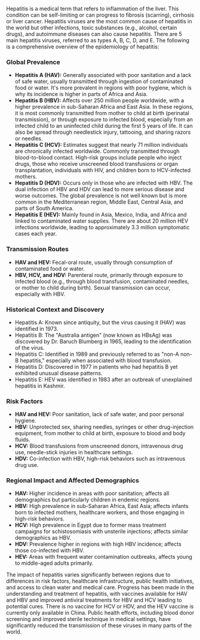Hepatitis is a medical term that refers to inflammation of the liver. This condition can be self-limiting or can progress to fibrosis (scarring), cirrhosis or liver cancer. Hepatitis viruses are the most common cause of hepatitis in the world but other infections, toxic substances (e.g., alcohol, certain drugs), and autoimmune diseases can also cause hepatitis. There are 5 main hepatitis viruses, referred to as types A, B, C, D, and E. The following is a comprehensive overview of the epidemiology of hepatitis:

### Global Prevalence
- **Hepatitis A (HAV):** Generally associated with poor sanitation and a lack of safe water, usually transmitted through ingestion of contaminated food or water. It's more prevalent in regions with poor hygiene, which is why its incidence is higher in parts of Africa and Asia. 
- **Hepatitis B (HBV):** Affects over 250 million people worldwide, with a higher prevalence in sub-Saharan Africa and East Asia. In these regions, it is most commonly transmitted from mother to child at birth (perinatal transmission), or through exposure to infected blood, especially from an infected child to an uninfected child during the first 5 years of life. It can also be spread through needlestick injury, tattooing, and sharing razors or needles.
- **Hepatitis C (HCV):** Estimates suggest that nearly 71 million individuals are chronically infected worldwide. Commonly transmitted through blood-to-blood contact. High-risk groups include people who inject drugs, those who receive unscreened blood transfusions or organ transplantation, individuals with HIV, and children born to HCV-infected mothers.
- **Hepatitis D (HDV):** Occurs only in those who are infected with HBV. The dual infection of HBV and HDV can lead to more serious disease and worse outcomes. The global prevalence is not well known but is more common in the Mediterranean region, Middle East, Central Asia, and parts of South America.
- **Hepatitis E (HEV):** Mainly found in Asia, Mexico, India, and Africa and linked to contaminated water supplies. There are about 20 million HEV infections worldwide, leading to approximately 3.3 million symptomatic cases each year.

### Transmission Routes
- **HAV and HEV:** Fecal-oral route, usually through consumption of contaminated food or water.
- **HBV, HCV, and HDV:** Parenteral route, primarily through exposure to infected blood (e.g., through blood transfusion, contaminated needles, or mother to child during birth). Sexual transmission can occur, especially with HBV.

### Historical Context and Discovery
- Hepatitis A: Known since antiquity, but the virus causing it (HAV) was identified in 1973.
- Hepatitis B: The "Australia antigen" (now known as HBsAg) was discovered by Dr. Baruch Blumberg in 1965, leading to the identification of the virus.
- Hepatitis C: Identified in 1989 and previously referred to as "non-A non-B hepatitis," especially when associated with blood transfusion.
- Hepatitis D: Discovered in 1977 in patients who had hepatitis B yet exhibited unusual disease patterns.
- Hepatitis E: HEV was identified in 1983 after an outbreak of unexplained hepatitis in Kashmir.

### Risk Factors
- **HAV and HEV:** Poor sanitation, lack of safe water, and poor personal hygiene.
- **HBV:** Unprotected sex, sharing needles, syringes or other drug-injection equipment, from mother to child at birth, exposure to blood and body fluids.
- **HCV:** Blood transfusions from unscreened donors, intravenous drug use, needle-stick injuries in healthcare settings.
- **HDV:** Co-infection with HBV, high-risk behaviors such as intravenous drug use.

### Regional Impact and Affected Demographics
- **HAV:** Higher incidence in areas with poor sanitation; affects all demographics but particularly children in endemic regions.
- **HBV:** High prevalence in sub-Saharan Africa, East Asia; affects infants born to infected mothers, healthcare workers, and those engaging in high-risk behaviors.
- **HCV:** High prevalence in Egypt due to former mass treatment campaigns for schistosomiasis with unsterile injections; affects similar demographics as HBV.
- **HDV:** Prevalence higher in regions with high HBV incidence; affects those co-infected with HBV.
- **HEV:** Areas with frequent water contamination outbreaks, affects young to middle-aged adults primarily.

The impact of hepatitis varies significantly between regions due to differences in risk factors, healthcare infrastructure, public health initiatives, and access to clean water and medical care. Progress has been made in the understanding and treatment of hepatitis, with vaccines available for HAV and HBV and improved antiviral treatments for HBV and HCV leading to potential cures. There is no vaccine for HCV or HDV, and the HEV vaccine is currently only available in China. Public health efforts, including blood donor screening and improved sterile technique in medical settings, have significantly reduced the transmission of these viruses in many parts of the world.